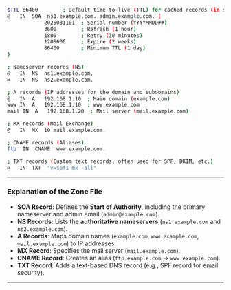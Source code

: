 ```bash
$TTL 86400        ; Default time-to-live (TTL) for cached records (in seconds)
@   IN  SOA  ns1.example.com. admin.example.com. (
            2025031101  ; Serial number (YYYYMMDD##)
            3600        ; Refresh (1 hour)
            1800        ; Retry (30 minutes)
            1209600     ; Expire (2 weeks)
            86400       ; Minimum TTL (1 day)
)

; Nameserver records (NS)
@   IN  NS  ns1.example.com.
@   IN  NS  ns2.example.com.

; A records (IP addresses for the domain and subdomains)
@   IN  A   192.168.1.10  ; Main domain (example.com)
www IN  A   192.168.1.10  ; www.example.com
mail IN  A   192.168.1.20  ; Mail server (mail.example.com)

; MX records (Mail Exchange)
@   IN  MX  10 mail.example.com.

; CNAME records (Aliases)
ftp  IN  CNAME  www.example.com.

; TXT records (Custom text records, often used for SPF, DKIM, etc.)
@   IN  TXT  "v=spf1 mx -all"
```
---

### **Explanation of the Zone File**

- **SOA Record**: Defines the **Start of Authority**, including the primary nameserver and admin email (`admin@example.com`).
- **NS Records**: Lists the **authoritative nameservers** (`ns1.example.com` and `ns2.example.com`).
- **A Records**: Maps domain names (`example.com`, `www.example.com`, `mail.example.com`) to IP addresses.
- **MX Record**: Specifies the mail server (`mail.example.com`).
- **CNAME Record**: Creates an alias (`ftp.example.com` → `www.example.com`).
- **TXT Record**: Adds a text-based DNS record (e.g., SPF record for email security).

---
